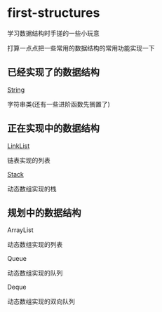 # first-structures

学习数据结构时手搓的一些小玩意

打算一点点把一些常用的数据结构的常用功能实现一下

## 已经实现了的数据结构

[String](https://github.com/Patrick-Star-CN/first-structures/tree/master/String)

字符串类(还有一些进阶函数先搁置了)

## 正在实现中的数据结构

[LinkList](https://github.com/Patrick-Star-CN/first-structures/tree/master/LinkList)

链表实现的列表

[Stack](https://github.com/Patrick-Star-CN/first-structures/tree/master/Stack)

动态数组实现的栈

## 规划中的数据结构

ArrayList

动态数组实现的列表

Queue

动态数组实现的队列

Deque

动态数组实现的双向队列